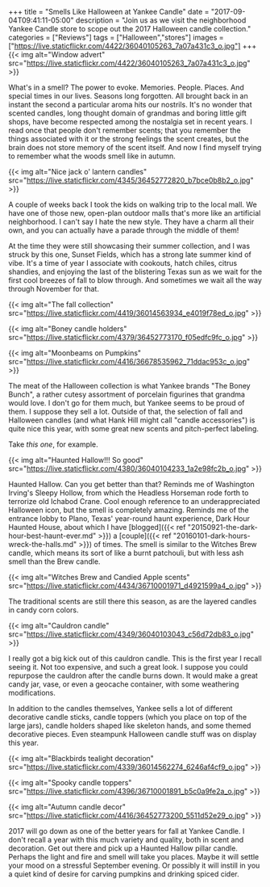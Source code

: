 +++
title = "Smells Like Halloween at Yankee Candle"
date = "2017-09-04T09:41:11-05:00"
description = "Join us as we visit the neighborhood Yankee Candle store to scope out the 2017 Halloween candle collection."
categories = ["Reviews"]
tags = ["Halloween","stores"]
images =["https://live.staticflickr.com/4422/36040105263_7a07a431c3_o.jpg"]
+++
{{< img alt="Window advert" src="https://live.staticflickr.com/4422/36040105263_7a07a431c3_o.jpg" >}}

What's in a smell? The power to evoke. Memories. People. Places. And special times in our lives. Seasons long forgotten. All brought back in an instant the second a particular aroma hits our nostrils. It's no wonder that scented candles, long thought domain of grandmas and boring little gift shops, have become respected among the nostalgia set in recent years. I read once that people don't remember scents; that you remember the things associated with it or the strong feelings the scent creates, but the brain does not store memory of the scent itself. And now I find myself trying to remember what the woods smell like in autumn.
<!--more-->

{{< img alt="Nice jack o' lantern candles" src="https://live.staticflickr.com/4345/36452772820_b7bce0b8b2_o.jpg" >}}

A couple of weeks back I took the kids on walking trip to the local mall. We have one of those new, open-plan outdoor malls that's more like an artificial neighborhood. I can't say I hate the new style. They have a charm all their own, and you can actually have a parade through the middle of them! 

At the time they were still showcasing their summer collection, and I was struck by this one, Sunset Fields, which has a strong late summer kind of vibe. It's a time of year I associate with cookouts, hatch chiles, citrus shandies, and enjoying the last of the blistering Texas sun as we wait for the first cool breezes of fall to blow through. And sometimes we wait all the way through November for that.

{{< img alt="The fall collection" src="https://live.staticflickr.com/4419/36014563934_e4019f78ed_o.jpg" >}}

{{< img alt="Boney candle holders" src="https://live.staticflickr.com/4379/36452773170_f05edfc9fc_o.jpg" >}}

{{< img alt="Moonbeams on Pumpkins" src="https://live.staticflickr.com/4416/36678535962_71ddac953c_o.jpg" >}}

The meat of the Halloween collection is what Yankee brands "The Boney Bunch", a rather cutesy assortment of porcelain figurines that grandma would love. I don't go for them much, but Yankee seems to be proud of them. I suppose they sell a lot. Outside of that, the selection of fall and Halloween candles (and what Hank Hill might call "candle accessories") is quite nice this year, with some great new scents and pitch-perfect labeling.

Take _this one_, for example.

{{< img alt="Haunted Hallow!!! So good" src="https://live.staticflickr.com/4380/36040104233_1a2e98fc2b_o.jpg" >}}

Haunted Hallow. Can you get better than that? Reminds me of Washington Irving's Sleepy Hollow, from which the Headless Horseman rode forth to terrorize old Ichabod Crane. Cool enough reference to an underappreciated Halloween icon, but the smell is completely amazing. Reminds me of the entrance lobby to Plano, Texas' year-round haunt experience, Dark Hour Haunted House, about which I have [blogged]({{< ref "20150921-the-dark-hour-best-haunt-ever.md" >}}) a [couple]({{< ref "20160101-dark-hours-wreck-the-halls.md" >}}) of times. The smell is similar to the Witches Brew candle, which means its sort of like a burnt patchouli, but with less ash smell than the Brew candle. 
           
{{< img alt="Witches Brew and Candied Apple scents" src="https://live.staticflickr.com/4434/36710001971_d4921599a4_o.jpg" >}}

The traditional scents are still there this season, as are the layered candles in candy corn colors.

{{< img alt="Cauldron candle" src="https://live.staticflickr.com/4349/36040103043_c56d72db83_o.jpg" >}}

I really got a big kick out of this cauldron candle. This is the first year I recall seeing it. Not too expensive, and such a great look. I suppose you could repurpose the cauldron after the candle burns down. It would make a great candy jar, vase, or even a geocache container, with some weathering modifications.

In addition to the candles themselves, Yankee sells a lot of different decorative candle sticks, candle toppers (which you place on top of the large jars), candle holders shaped like skeleton hands, and some themed decorative pieces. Even steampunk Halloween candle stuff was on display this year.

{{< img alt="Blackbirds tealight decoration" src="https://live.staticflickr.com/4339/36014562274_6246af4cf9_o.jpg" >}}

{{< img alt="Spooky candle toppers" src="https://live.staticflickr.com/4396/36710001891_b5c0a9fe2a_o.jpg" >}}

{{< img alt="Autumn candle decor" src="https://live.staticflickr.com/4416/36452773200_5511d52e29_o.jpg" >}}

2017 will go down as one of the better years for fall at Yankee Candle. I don't recall a year with this much variety and quality, both in scent and decoration. Get out there and pick up a Haunted Hallow pillar candle. Perhaps the light and fire and smell will take you places. Maybe it will settle your mood on a stressful September evening. Or possibly it will instill in you a quiet kind of desire for carving pumpkins and drinking spiced cider.
